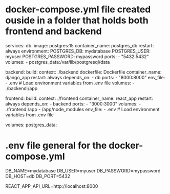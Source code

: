 # docker-compose.yml file created ouside in a folder that holds both frontend and backend

services:
  db:
    image: postgres:15
    container_name: postgres_db
    restart: always
    environment:
      POSTGRES_DB: mydatabase
      POSTGRES_USER: myuser
      POSTGRES_PASSWORD: mypassword
    ports:
      - "5432:5432"
    volumes:
      - postgres_data:/var/lib/postgresql/data

  backend:
    build:
      context: ./backend
      dockerfile: Dockerfile
    container_name: django_app
    restart: always
    depends_on:
      - db
    ports:
      - "8000:8000"
    env_file:
      - .env  # Load environment variables from .env file
    volumes:
      - ./backend:/app
    
  frontend:
    build:
      context: ./frontend
    container_name: react_app
    restart: always
    depends_on:
      - backend
    ports:
      - "3000:3000"
    volumes:
      - ./frontend:/app
      - /app/node_modules
    env_file:
      - .env  # Load environment variables from .env file

volumes:
  postgres_data:


# .env file general for the docker-compose.yml
DB_NAME=mydatabase
DB_USER=myuser
DB_PASSWORD=mypassword
DB_HOST=db
DB_PORT=5432

REACT_APP_API_URL=http://localhost:8000